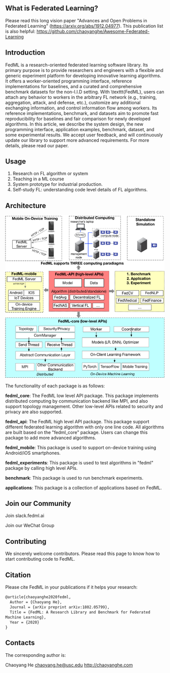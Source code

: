 ## What is Federated Learning?
Please read this long vision paper "Advances and Open Problems in Federated Learning" (https://arxiv.org/abs/1912.04977).
This publication list is also helpful: https://github.com/chaoyanghe/Awesome-Federated-Learning

## Introduction
FedML is a research-oriented federated learning software library. Its primary purpose is to provide researchers and engineers with a flexible and generic experiment platform for developing innovative learning algorithms. It offers a worker-oriented programming interface, reference implementations for baselines, and a curated and comprehensive benchmark datasets for the non-I.I.D setting. With \texttt{FedML}, users can attach any behavior to workers in the arbitrary FL network (e.g., training, aggregation,  attack, and defense, etc.), customize any additional exchanging information, and control information flow among workers. Its reference implementations, benchmark, and datasets aim to promote fast reproducibility for baselines and fair comparison for newly developed algorithms. In this article, we describe the system design, the new programming interface, application examples, benchmark, dataset, and some experimental results. We accept user feedback, and will continuously update our library to support more advanced requirements.
For more details, please read our paper.

## Usage
1. Research on FL algorithm or system
2. Teaching in a ML course
3. System prototype for industrial production.
4. Self-study FL: understanding code level details of FL algorithms.

##  Architecture
![multi-gpu-server](./img/architecture_for_website.png)

The functionality of each package is as follows:

**fedml_core**: The FedML low level API package. This package implements distributed computing by communication backend like MPI, and also support topology management. 
Other low-level APIs related to security and privacy are also supported.

**fedml_api**: The FedML high level API package. This package support different federated learning algorithm with only one line code.
All algorithms are built based on the "fedml_core" package.
Users can change this package to add more advanced algorithms.

**fedml_mobile**: This package is used to support on-device training using Android/iOS smartphones. 

**fedml_experiments**: This package is used to test algorithms in "fedml" package by calling high level APIs.

**benchmark**: This package is used to run benchmark experiments.

**applications**: This package is a collection of applications based on FedML.


## Join our Community
Join slack.fedml.ai

Join our WeChat Group


## Contributing
We sincerely welcome contributors. Please read this page to know how to start contributing code to FedML. 

## Citation
Please cite FedML in your publications if it helps your research:
```
@article{chaoyanghe2020fedml,
  Author = {Chaoyang He},
  Journal = {arXiv preprint arXiv:1802.05799},
  Title = {FedML: A Research Library and Benchmark for Federated Machine Learning},
  Year = {2020}
}
```

## Contacts
The corresponding author is:
 
Chaoyang He
chaoyang.he@usc.edu
http://chaoyanghe.com
